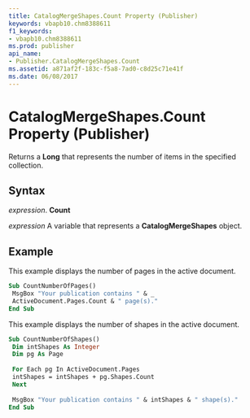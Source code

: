 ```yaml
---
title: CatalogMergeShapes.Count Property (Publisher)
keywords: vbapb10.chm8388611
f1_keywords:
- vbapb10.chm8388611
ms.prod: publisher
api_name:
- Publisher.CatalogMergeShapes.Count
ms.assetid: a871af2f-183c-f5a8-7ad0-c8d25c71e41f
ms.date: 06/08/2017
---
```



# CatalogMergeShapes.Count Property (Publisher)

Returns a  **Long** that represents the number of items in the specified collection.


## Syntax

 _expression_. **Count**

 _expression_ A variable that represents a  **CatalogMergeShapes** object.


## Example

This example displays the number of pages in the active document.


```vb
Sub CountNumberOfPages() 
 MsgBox "Your publication contains " & _ 
 ActiveDocument.Pages.Count & " page(s)." 
End Sub
```

This example displays the number of shapes in the active document.




```vb
Sub CountNumberOfShapes() 
 Dim intShapes As Integer 
 Dim pg As Page 
 
 For Each pg In ActiveDocument.Pages 
 intShapes = intShapes + pg.Shapes.Count 
 Next 
 
 MsgBox "Your publication contains " & intShapes & " shape(s)." 
End Sub
```



